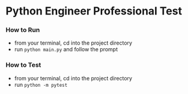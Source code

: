 # Python Engineer Professional Test

### How to Run
- from your terminal, cd into the project directory
- run `python main.py` and follow the prompt

### How to Test
- from your terminal, cd into the project directory
- run `python -m pytest`
